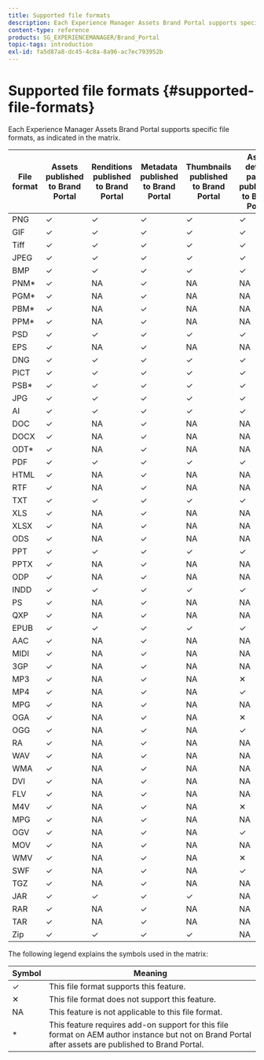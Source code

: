 ```yaml
---
title: Supported file formats
description: Each Experience Manager Assets Brand Portal supports specific file formats, as indicated in the matrix. 
content-type: reference
products: SG_EXPERIENCEMANAGER/Brand_Portal
topic-tags: introduction
exl-id: fa5d87a8-dc45-4c8a-8a96-ac7ec793952b
---
```

# Supported file formats {#supported-file-formats}

Each Experience Manager Assets Brand Portal supports specific file formats, as indicated in the matrix.

| File format | Assets published to Brand Portal | Renditions published to Brand Portal | Metadata published to Brand Portal | Thumbnails published to Brand Portal | Asset details pages published to Brand Portal | Link shares | Link share thumbnails | Link share previews |
|-------------|----------------------------------|--------------------------------------|------------------------------------|--------------------------------------|-----------------------------------------------|-------------|-----------------------|---------------------|
| PNG         | ✓                                | ✓                                    | ✓                                  | ✓                                    | ✓                                             | ✓           | ✓                     | ✓                   |
| GIF         | ✓                                | ✓                                    | ✓                                  | ✓                                    | ✓                                             | ✓           | ✓                     | ✓                   |
| Tiff        | ✓                                | ✓                                    | ✓                                  | ✓                                    | ✓                                             | ✓           | ✓                     | ✕                   |
| JPEG        | ✓                                | ✓                                    | ✓                                  | ✓                                    | ✓                                             | ✓           | ✓                     | ✓                   |
| BMP         | ✓                                | ✓                                    | ✓                                  | ✓                                    | ✓                                             | ✓           | ✓                     | ✕                   |
| PNM*        | ✓                                | NA                                   | ✓                                  | NA                                   | NA                                            | ✓           | NA                    | NA                  |
| PGM*        | ✓                                | NA                                   | ✓                                  | NA                                   | NA                                            | ✓           | NA                    | NA                  |
| PBM*        | ✓                                | NA                                   | ✓                                  | NA                                   | NA                                            | ✓           | NA                    | NA                  |
| PPM*        | ✓                                | NA                                   | ✓                                  | NA                                   | NA                                            | ✓           | NA                    | NA                  |
| PSD         | ✓                                | ✓                                    | ✓                                  | ✓                                    | ✓                                             | ✓           | ✓                     | ✕                   |
| EPS         | ✓                                | NA                                   | ✓                                  | NA                                   | NA                                            | ✓           | NA                    | ✕                   |
| DNG         | ✓                                | ✓                                    | ✓                                  | ✓                                    | ✓                                             | ✓           | ✓                     | ✕                   |
| PICT        | ✓                                | ✓                                    | ✓                                  | ✓                                    | ✓                                             | ✓           | ✓                     | ✕                   |
| PSB*        | ✓                                | ✓                                    | ✓                                  | ✓                                    | ✓                                             | ✓           | ✓                     | ✕                   |
| JPG         | ✓                                | ✓                                    | ✓                                  | ✓                                    | ✓                                             | ✓           | ✓                     | ✓                   |
| AI          | ✓                                | ✓                                    | ✓                                  | ✓                                    | ✓                                             | ✓           | ✓                     | ✕                   |
| DOC         | ✓                                | NA                                   | ✓                                  | NA                                   | NA                                            | ✓           | ✕                     | ✕                   |
| DOCX        | ✓                                | NA                                   | ✓                                  | NA                                   | NA                                            | ✓           | ✕                     | ✕                   |
| ODT*        | ✓                                | NA                                   | ✓                                  | NA                                   | NA                                            | ✓           | ✕                     | ✕                   |
| PDF         | ✓                                | ✓                                    | ✓                                  | ✓                                    | ✓                                             | ✓           | ✓                     | ✕                   |
| HTML        | ✓                                | NA                                   | ✓                                  | NA                                   | NA                                            | ✓           | ✕                     | ✕                   |
| RTF         | ✓                                | NA                                   | ✓                                  | NA                                   | NA                                            | ✓           | ✕                     | ✕                   |
| TXT         | ✓                                | ✓                                    | ✓                                  | ✓                                    | ✓                                             | ✓           | ✓                     | ✕                   |
| XLS         | ✓                                | NA                                   | ✓                                  | NA                                   | NA                                            | ✓           | ✕                     | ✕                   |
| XLSX        | ✓                                | NA                                   | ✓                                  | NA                                   | NA                                            | ✓           | ✕                     | ✕                   |
| ODS         | ✓                                | NA                                   | ✓                                  | NA                                   | NA                                            | ✓           | ✕                     | ✕                   |
| PPT         | ✓                                | ✓                                    | ✓                                  | ✓                                    | ✓                                             | ✓           | ✓                     | ✕                   |
| PPTX        | ✓                                | NA                                   | ✓                                  | NA                                   | NA                                            | ✓           | ✕                     | ✕                   |
| ODP         | ✓                                | NA                                   | ✓                                  | NA                                   | NA                                            | ✓           | ✕                     | ✕                   |
| INDD        | ✓                                | ✓                                    | ✓                                  | ✓                                    | ✓                                             | ✓           | ✓                     | ✕                   |
| PS          | ✓                                | NA                                   | ✓                                  | NA                                   | NA                                            | ✓           | ✕                     | ✕                   |
| QXP         | ✓                                | NA                                   | ✓                                  | NA                                   | NA                                            | ✓           | ✕                     | ✕                   |
| EPUB        | ✓                                | ✓                                    | ✓                                  | ✓                                    | ✓                                             | ✓           | ✓                     | ✕                   |
| AAC         | ✓                                | NA                                   | ✓                                  | NA                                   | NA                                            | ✓           | ✕                     | ✕                   |
| MIDI        | ✓                                | NA                                   | ✓                                  | NA                                   | NA                                            | ✓           | ✕                     | ✕                   |
| 3GP         | ✓                                | NA                                   | ✓                                  | NA                                   | NA                                            | ✓           | ✕                     | ✕                   |
| MP3         | ✓                                | NA                                   | ✓                                  | NA                                   | ✕                                             | ✓           | ✕                     | ✕                   |
| MP4         | ✓                                | NA                                   | ✓                                  | NA                                   | ✓                                             | ✓           | ✕                     | ✕                   |
| MPG         | ✓                                | NA                                   | ✓                                  | NA                                   | NA                                            | ✓           | ✕                     | ✕                   |
| OGA         | ✓                                | NA                                   | ✓                                  | NA                                   | ✕                                             | ✓           | ✕                     | ✕                   |
| OGG         | ✓                                | NA                                   | ✓                                  | NA                                   | ✓                                             | ✓           | ✕                     | ✕                   |
| RA          | ✓                                | NA                                   | ✓                                  | NA                                   | NA                                            | ✓           | ✕                     | ✕                   |
| WAV         | ✓                                | NA                                   | ✓                                  | NA                                   | NA                                            | ✓           | ✕                     | ✕                   |
| WMA         | ✓                                | NA                                   | ✓                                  | NA                                   | NA                                            | ✓           | ✕                     | ✕                   |
| DVI         | ✓                                | NA                                   | ✓                                  | NA                                   | NA                                            | ✓           | ✕                     | ✕                   |
| FLV         | ✓                                | NA                                   | ✓                                  | NA                                   | NA                                            | ✓           | ✕                     | ✕                   |
| M4V         | ✓                                | NA                                   | ✓                                  | NA                                   | ✕                                             | ✓           | ✕                     | ✕                   |
| MPG         | ✓                                | NA                                   | ✓                                  | NA                                   | NA                                            | ✓           | ✕                     | ✕                   |
| OGV         | ✓                                | NA                                   | ✓                                  | NA                                   | ✓                                             | ✓           | ✕                     | ✕                   |
| MOV         | ✓                                | NA                                   | ✓                                  | NA                                   | NA                                            | ✓           | ✕                     | ✕                   |
| WMV         | ✓                                | NA                                   | ✓                                  | NA                                   | ✕                                             | ✓           | ✕                     | ✕                   |
| SWF         | ✓                                | NA                                   | ✓                                  | NA                                   | ✓                                             | ✓           | ✕                     | ✕                   |
| TGZ         | ✓                                | NA                                   | ✓                                  | NA                                   | NA                                            | ✓           | NA                    | ✕                   |
| JAR         | ✓                                | ✓                                    | ✓                                  | ✓                                    | NA                                            | ✓           | ✓                     | ✕                   |
| RAR         | ✓                                | NA                                   | ✓                                  | NA                                   | NA                                            | ✓           | NA                    | ✕                   |
| TAR         | ✓                                | NA                                   | ✓                                  | NA                                   | NA                                            | ✓           | NA                    | ✕                   |
| Zip         | ✓                                | ✓                                    | ✓                                  | ✓                                    | NA                                            | ✓           | ✓                     | ✕                   |

The following legend explains the symbols used in the matrix:

| Symbol | Meaning                                                                                                                                             |
|--------|-----------------------------------------------------------------------------------------------------------------------------------------------------|
| ✓      | This file format supports this feature.                                                                                                              |
| ✕      | This file format does not support this feature.                                                                                                      |
| NA     | This feature is not applicable to this file format.                                                                                                  |
| *      | This feature requires add-on support for this file format on AEM author instance but not on Brand Portal after assets are published to Brand Portal. |

